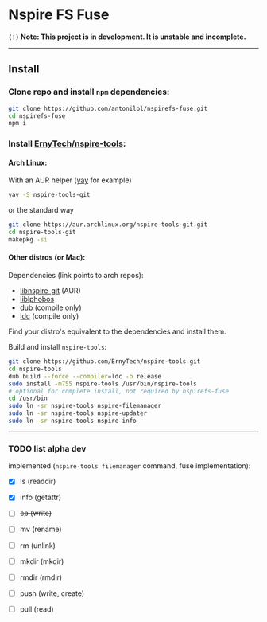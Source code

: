 # Nspire FS Fuse

**`(!)` Note: This project is in development. It is unstable and incomplete.**

______



## Install

### Clone repo and install `npm` dependencies:

```bash
git clone https://github.com/antonilol/nspirefs-fuse.git
cd nspirefs-fuse
npm i
```

### Install [ErnyTech/nspire-tools](https://github.com/ErnyTech/nspire-tools):

#### Arch Linux:
With an AUR helper ([yay](https://aur.archlinux.org/packages/yay) for example)

```bash
yay -S nspire-tools-git
```

or the standard way

```bash
git clone https://aur.archlinux.org/nspire-tools-git.git
cd nspire-tools-git
makepkg -si
```

#### Other distros (or Mac):

Dependencies (link points to arch repos):
- [libnspire-git](https://aur.archlinux.org/packages/libnspire-git/) (AUR)
- [liblphobos](https://archlinux.org/packages/community/x86_64/liblphobos/)
- [dub](https://archlinux.org/packages/community/x86_64/dub/) (compile only)
- [ldc](https://archlinux.org/packages/community/x86_64/ldc/) (compile only)

Find your distro's equivalent to the dependencies and install them.

Build and install `nspire-tools`:
```bash
git clone https://github.com/ErnyTech/nspire-tools.git
cd nspire-tools
dub build --force --compiler=ldc -b release
sudo install -m755 nspire-tools /usr/bin/nspire-tools
# optional for complete install, not required by nspirefs-fuse
cd /usr/bin
sudo ln -sr nspire-tools nspire-filemanager
sudo ln -sr nspire-tools nspire-updater
sudo ln -sr nspire-tools nspire-info
```

______

### TODO list alpha dev

implemented (`nspire-tools filemanager` command, fuse implementation):
- [x] ls (readdir)
- [x] info (getattr)
- [ ] ~~cp (write)~~
- [ ] mv (rename)
- [ ] rm (unlink)
- [ ] mkdir (mkdir)
- [ ] rmdir (rmdir)
- [ ] push (write, create)
- [ ] pull (read)

